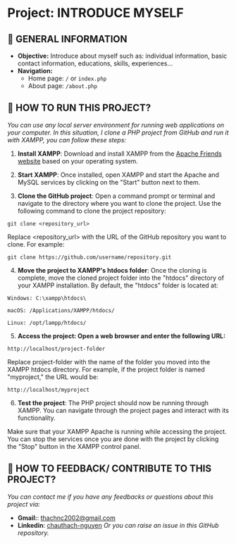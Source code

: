 # Project: INTRODUCE MYSELF

## 🌷 GENERAL INFORMATION

- **Objective:** Introduce about myself such as: individual information, basic contact information, educations, skills, experiences...
- **Navigation:**
  - Home page: `/` or `index.php`
  - About page: `/about.php`

## 🌷 HOW TO RUN THIS PROJECT?

_You can use any local server environment for running web applications on your computer. In this situation, I clone a PHP project from GitHub and run it with XAMPP, you can follow these steps:_

1. **Install XAMPP**: Download and install XAMPP from the [Apache Friends website](https://www.apachefriends.org/) based on your operating system.

2. **Start XAMPP**: Once installed, open XAMPP and start the Apache and MySQL services by clicking on the "Start" button next to them.

3. **Clone the GitHub project**: Open a command prompt or terminal and navigate to the directory where you want to clone the project. Use the following command to clone the project repository:

```
git clone <repository_url>
```

Replace <repository_url> with the URL of the GitHub repository you want to clone. For example:

```
git clone https://github.com/username/repository.git
```

4. **Move the project to XAMPP's htdocs folder**: Once the cloning is complete, move the cloned project folder into the "htdocs" directory of your XAMPP installation. By default, the "htdocs" folder is located at:

```
Windows: C:\xampp\htdocs\
```

```
macOS: /Applications/XAMPP/htdocs/
```

```
Linux: /opt/lampp/htdocs/
```

5. **Access the project: Open a web browser and enter the following URL:**

```
http://localhost/project-folder
```

Replace project-folder with the name of the folder you moved into the XAMPP htdocs directory. For example, if the project folder is named "myproject," the URL would be:

```
http://localhost/myproject
```

6. **Test the project**: The PHP project should now be running through XAMPP. You can navigate through the project pages and interact with its functionality.

Make sure that your XAMPP Apache is running while accessing the project. You can stop the services once you are done with the project by clicking the "Stop" button in the XAMPP control panel.

## 🌷 HOW TO FEEDBACK/ CONTRIBUTE TO THIS PROJECT?

_You can contact me if you have any feedbacks or questions about this project via:_

- **Gmail:**: thachnc2002@gmail.com
- **Linkedin**: [chauthach-nguyen](https://www.linkedin.com/in/chauthach-nguyen)
  _Or you can raise an issue in this GitHub repository._
